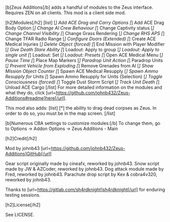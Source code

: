 [b]Zeus Additions[/b] adds a handful of modules to the Zeus interface. Requires ZEN on all clients. This mod is a client side mod.

[h2]Modules[/h2]
[list]
[*] Add ACE Drag and Carry Options
[*] Add ACE Drag Body Option
[*] Change AI Crew Behaviour
[*] Change Captivity status
[*] Change Channel Visibility
[*] Change Grass Rendering
[*] Change RHS APS
[*] Change TFAR Radio Range
[*] Configure Doors (Extended)
[*] Create ACE Medical Injuries
[*] Delete Object (forced)
[*] End Mission with Player Modifier
[*] Give Death Stare Ability
[*] Loadout: Apply to group
[*] Loadout: Apply to single unit
[*] Loadout: Set
[*] Loadout: Presets
[*] Open ACE Medical Menu
[*] Pause Time
[*] Place Map Markers
[*] Paradrop Unit Action
[*] Paradrop Units
[*] Prevent Vehicle from Exploding
[*] Remove Grenades from AI
[*] Show Mission Object Counter
[*] Spawn ACE Medical Resupply
[*] Spawn Ammo Resupply for Units
[*] Spawn Ammo Resupply for Units (Selection)
[*] Toggle Consciousness (forced)
[*] Toggle Dust Storm Script
[*] Track Unit Death
[*] Unload ACE Cargo
[/list]
For more detailed information on the modules and what they do, click [url=https://github.com/johnb432/Zeus-Additions#readme]here[/url].

This mod also adds:
[list]
[*] the ability to drag dead corpses as Zeus. In order to do so, you must be in the map screen.
[/list]

[b]Numerous CBA settings to customize modules:[/b] To change them, go to Options -> Addon Options -> Zeus Additions - Main

[h2]Credit[/h2]

Mod by johnb43
[url=https://github.com/johnb432/Zeus-Additions]GitHub[/url]

Gear script originally made by cineafx, reworked by johnb43.
Snow script made by JW & AZCoder, reworked by johnb43.
Dog attack module made by Fred, reworked by johnb43.
Parachute drop script by Kex & cobra4v320, reworked by johnb43.

Thanks to [url=https://gitlab.com/sh4rdknight]sh4rdknight[/url] for enduring testing sessions.

[h2]License[/h2]

See LICENSE.
